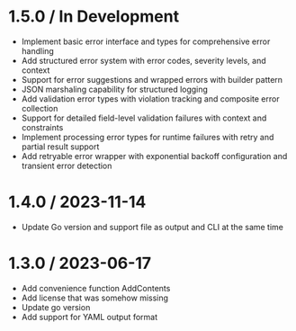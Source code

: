 
1.5.0 / In Development
======================

  * Implement basic error interface and types for comprehensive error handling
  * Add structured error system with error codes, severity levels, and context
  * Support for error suggestions and wrapped errors with builder pattern
  * JSON marshaling capability for structured logging
  * Add validation error types with violation tracking and composite error collection
  * Support for detailed field-level validation failures with context and constraints
  * Implement processing error types for runtime failures with retry and partial result support
  * Add retryable error wrapper with exponential backoff configuration and transient error detection

1.4.0 / 2023-11-14
==================

  * Update Go version and support file as output and CLI at the same time

1.3.0 / 2023-06-17
==================

  * Add convenience function AddContents
  * Add license that was somehow missing
  * Update go version
  * Add support for YAML output format
